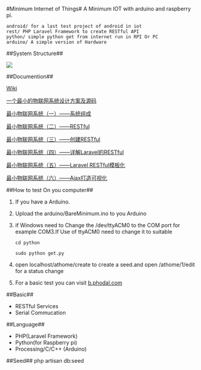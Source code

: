 #Minimum Internet of Things#
A Minimum IOT with arduino and raspberry 
pi.

    android/ for a last test project of android in iot
    rest/ PHP Laravel Framework to create RESTful API
    python/ simple python get from internet run in RPI Or PC
    arduino/ A simple version of Hardware


##System Structure##

![](https://raw.github.com/gmszone/iot/master/doc/dot/struct.jpg)

##Documention##

[Wiki][3]

[一个最小的物联网系统设计方案及源码][2]

[最小物联网系统（一）——系统组成][4]

[最小物联网系统（二）——RESTful][5]

[最小物联网系统（三）——创建RESTful][6]

[最小物联网系统（四）——详解Laravel的RESTful][7]

[最小物联网系统（五）——Laravel RESTful模板化][8]

[最小物联网系统（六）——Ajax打造可视化][9]


##How to test On you computer##
 1. If you have a Arduino.

 2. Upload the arduino/BareMinimum.ino to you Arduino 


 3. if Windows need to Change the /dev/ttyACM0 to the COM port for example COM3.If Use of ttyACM0 need to change it to suitable

        cd python
 
        sudo python get.py

 4. open localhost/athome/create to create a seed.and open /athome/1/edit for a status change

 5. For a basic test you can visit [b.phodal.com][1]
 

##Basic##

- RESTful Services
- Serial Commucation

##Language##
- PHP(Laravel Framework)
- Python(for Raspberry pi)
- Processing/C/C++ (Arduino)

##Seed##
    php  artisan db:seed

[1]:http://b.phodal.com
[2]:http://www.phodal.com/blog/bare-minimum-iot
[3]:https://github.com/gmszone/iot/wiki
[4]:http://www.phodal.com/blog/bare-minimum-iot-system-structure/
[5]:http://www.phodal.com/blog/bare-minimum-iot-system-restful/
[6]:http://www.phodal.com/blog/bare-minimum-iot-system-create-restful/
[7]:http://www.phodal.com/blog/bare-minimum-iot-system-about-restful/
[8]:http://www.phodal.com/blog/bare-minimum-iot-system-restful-template/
[9]:http://www.phodal.com/blog/bare-minimum-iot-system-ajax/
